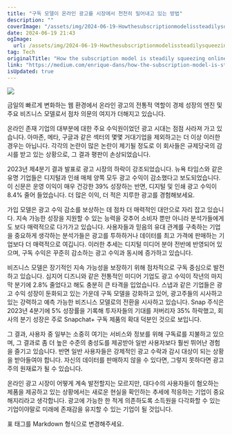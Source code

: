 ```yaml
---
title: "구독 모델이 온라인 광고를 시장에서 천천히 밀어내고 있는 방법"
description: ""
coverImage: "/assets/img/2024-06-19-Howthesubscriptionmodelissteadilysqueezingonlineadvertisingoutofthemarket_0.png"
date: 2024-06-19 21:43
ogImage:
  url: /assets/img/2024-06-19-Howthesubscriptionmodelissteadilysqueezingonlineadvertisingoutofthemarket_0.png
tag: Tech
originalTitle: "How the subscription model is steadily squeezing online advertising out of the market"
link: "https://medium.com/enrique-dans/how-the-subscription-model-is-steadily-squeezing-online-advertising-out-of-the-market-3003fcce056f"
isUpdated: true
---
```


<img src="/assets/img/2024-06-19-Howthesubscriptionmodelissteadilysqueezingonlineadvertisingoutofthemarket_0.png" />

금일의 빠르게 변화하는 웹 환경에서 온라인 광고의 전통적 역할이 경제 성장의 엔진 및 주요 비즈니스 모델로서 점차 의문의 여지가 더해지고 있습니다.

온라인 존재 기업의 대부분에 대한 주요 수익원이었던 광고 시대는 점점 사라져 가고 있습니다. 아마존, 메타, 구글과 같은 섹터의 몇몇 거대기업을 제외하고는 더 이상 이러한 경우는 아닙니다. 각각의 논란이 많은 논란이 제기될 정도로 이 회사들은 규제당국의 감시를 받고 있는 상황으로, 그 결과 평판이 손상되었습니다.

2023년 제4분기 결과 발표로 광고 시장의 하락이 강조되었습니다. 뉴욕 타임스와 같은 유명 기업들은 디지털과 인쇄 매체 양쪽 모두 광고 수익이 감소했다고 보도되었습니다. 이 신문은 운영 이익이 매우 건강한 39% 성장하는 반면, 디지털 및 인쇄 광고 수익이 8.4% 줄어 들었습니다. 더 많은 이익, 더 적은 지루한 광고를 경험해보세요.

<!-- cozy-coder - 수평 -->

<ins class="adsbygoogle"
     style="display:block"
     data-ad-client="ca-pub-4877378276818686"
     data-ad-slot="1107185301"
     data-ad-format="auto"
     data-full-width-responsive="true"></ins>

<script>
     (adsbygoogle = window.adsbygoogle || []).push({});
</script>

가입 모델은 광고 수익 감소를 보상하는 데 점차 더 매력적인 대안으로 자리 잡고 있습니다. 지속 가능한 성장을 지원할 수 있는 능력을 갖추어 소비자 뿐만 아니라 분석가들에게도 보다 매력적으로 다가가고 있습니다. 사용자들과 믿음의 유대 관계를 구축하는 기업을 중요하게 생각하는 분석가들은 광고를 투하하거나 데이터를 최고 가격에 판매하는 기업보다 더 매력적으로 여깁니다. 이러한 추세는 디지털 미디어 분야 전반에 반영되어 있으며, 구독 수익은 꾸준히 감소하는 광고 수익과 동시에 증가하고 있습니다.

비즈니스 모델은 장기적인 지속 가능성을 보장하기 위해 점차적으로 구독 중심으로 발전하고 있습니다. 심지어 디즈니와 같은 전통적인 미디어 기업도 광고 수익이 작년의 마지막 분기에 2.8% 줄었다고 해도 충분히 큰 타격을 입었습니다. 스냅과 같은 기업들은 광고 수익 성장이 둔화되고 있는 가운데 구독 모델을 강화하고 있어, 광고주들의 시사하고 있는 강력하고 예측 가능한 비즈니스 모델로의 전환을 시사하고 있습니다. Snap 주식은 2023년 4분기에 5% 성장률을 기록해 투자자들의 기대를 저버리자 35% 하락했고, 회사의 분기 성장은 주로 Snapchat+ 구독 제품의 확대 덕분인 것으로 보입니다.

그 결과, 사용자 중 일부는 소중히 여기는 서비스와 정보를 위해 구독료를 지불하고 있으며, 그 결과로 좀 더 높은 수준의 충성도를 제공받아 일반 사용자보다 훨씬 뛰어난 경험을 즐기고 있습니다. 반면 일반 사용자들은 강제적인 광고 수락과 감시 대상이 되는 상황을 받아들여야 합니다. 자신의 데이터를 판매하지 않을 수 있다면, 그렇지 못하다면 광고주의 원재료가 될 수 있습니다.

온라인 광고 시장이 어떻게 계속 발전할지는 모르지만, 대다수의 사용자들이 혐오하는 제품을 제공하고 있는 상황에서는 새로운 현실을 확인하는 추세에 적응하는 기업이 중요해지리라고 생각합니다. 광고에 가능한 한 적게 의존하도록 소득원을 다각화할 수 있는 기업이야말로 미래에 존재감을 유지할 수 있는 기업이 될 것입니다.

<!-- cozy-coder - 수평 -->

<ins class="adsbygoogle"
     style="display:block"
     data-ad-client="ca-pub-4877378276818686"
     data-ad-slot="1107185301"
     data-ad-format="auto"
     data-full-width-responsive="true"></ins>

<script>
     (adsbygoogle = window.adsbygoogle || []).push({});
</script>

표 태그를 Markdown 형식으로 변경해주세요.
